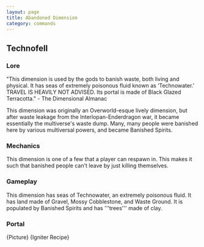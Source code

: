 ```yaml
---
layout: page
title: Abandoned Dimension
category: commands
---
```


## Technofell

### Lore
"This dimension is used by the gods to banish waste, both living and physical. It has seas of extremely poisonous fluid known as ‘Technowater.’ TRAVEL IS HEAVILY NOT ADVISED. Its portal is made of Black Glazed Terracotta." - The Dimensional Almanac

This dimension was originally an Overworld-esque lively dimension, but after waste leakage from the Interlopan-Enderdragon war, it became essentially the multiverse's waste dump. Many, many people were banished here by various multiversal powers, and became Banished Spirits.
### Mechanics
This dimension is one of a few that a player can respawn in. This makes it such that banished people can't leave by just killing themselves.
### Gameplay
This dimension has seas of Technowater, an extremely poisonous fluid. It has land made of Gravel, Mossy Cobblestone, and Waste Ground. It is populated by Banished Spirits and has '''trees''' made of clay.
### Portal
{Picture}
{Igniter Recipe}
